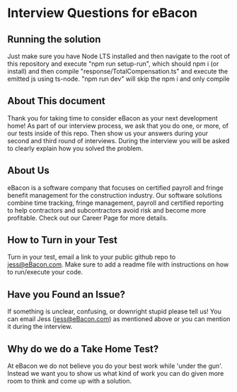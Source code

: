 # Interview Questions for eBacon

## Running the solution
Just make sure you have Node LTS installed and then navigate to the root of this repository and execute "npm run setup-run", which should npm i (or install) and then compile "response/TotalCompensation.ts" and execute the emitted js using ts-node. "npm run dev" will skip the npm i and only compile 
## About This document
Thank you for taking time to consider eBacon as your next development home! As part of our interview process, we ask that you do one, or more, of our tests inside of this repo. Then show us your answers during your second and third round of interviews. During the interview you will be asked to clearly explain how you solved the problem.

## About Us
eBacon is a software company that focuses on certified payroll and fringe benefit management for the construction industry. Our software solutions combine time tracking, fringe management, payroll and certified reporting to help contractors and subcontractors avoid risk and become more profitable. Check out our Career Page for more details.

## How to Turn in your Test
Turn in your test, email a link to your public github repo to jess@eBacon.com. Make sure to add a readme file with instructions on how to run/execute your code.

## Have you Found an Issue?
If something is unclear, confusing, or downright stupid please tell us! You can email Jess (jess@eBacon.com) as mentioned above or you can mention it during the interview.

## Why do we do a Take Home Test?
At eBacon we do not believe you do your best work while 'under the gun'. Instead we want you to show us what kind of work you can do given more room to think and come up with a solution.

